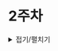 # 2주차

<details>
<summary>접기/펼치기</summary>

#### 2023/9/4(월)

# 📌what i did
- 프로젝트 생성, 세팅 및 폴더 구조 만들기
- 피그마 만들기

# 📌issue & solution
## 📖 폴더 구조 수정
### 💢 issue
ATOMIC 패턴과  Component - custom hooks 패턴 합치면서 hooks 폴더에 atoms, molecules, organisms, page 로직 hook을 모으려고 했는데 이러면 너무 파일이 많아 질 수 있었다.
### 👀 solution
로직을 구분하는 hook이 사실상 재사용 되지는 않고 단지 view, logic을 구분하는데 의의가 있다고 생각해서 각 atoms, molecules, organisms, page 폴더에 컴포넌트 view 부분과 logic 파일을 같이 두기로 하였다.

# 📌to do
- 피그마 계속

#### 2023/9/5(화)

# 📌what i did
- 기본 ATOMIC 구조 예시 생성
- 피그마 만들기

# 📌issue & solution
## 📖 공통 Input.tsx 만들기 
### 💢 issue
원래는 공통 Input.tsx을 만들고 props로 password인지, 일반 default값으로 text인지 선택하여 다른 곳에서 공통으로 쓰려고 했는데, 삼항 연산자 또는 if문으로 분기를 해줘야해서 나눌지 공통으로 1개의 파일에 쓸지 고민했다.
### 👀 solution
결론은 나누기로 했다, input type이 text or password 말고도 email, 또는 search bar 인경우도 있으므로 나누는게 맞다고 생각했다.

# 📌to do
- 피그마 계속


#### 2023/9/6(수)

# 📌what i did
- 공통 컴포넌트 만들기
- 전역 CSS 변수 설정
- 홈 화면 만들기

# 📌what i learned
## 📖 CSS 통일하기
공통때는 이미지로 css를 대체한게 많아서 전역 CSS나 테마를 깊게 고민하지 않았는데, 이제 CSS가 중요해지면서 폰트나 color 변수등을 토의하면서 여러가지 정하였다.
화면에따라 사용할 폰트나 색상이 생각보다 더 다양해서 고민하고 정하는데 오래 걸렸다.

# 📌to do
- 홈 화면 구현


</details>

